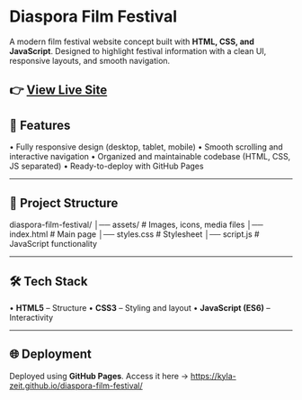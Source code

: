 # Diaspora Film Festival

A modern film festival website concept built with **HTML, CSS, and JavaScript**.
Designed to highlight festival information with a clean UI, responsive layouts, and smooth navigation.

👉 **[View Live Site](https://kyla-zeit.github.io/diaspora-film-festival)**
---

## 🚀 Features
•	Fully responsive design (desktop, tablet, mobile)
•	Smooth scrolling and interactive navigation
•	Organized and maintainable codebase (HTML, CSS, JS separated)
•	Ready-to-deploy with GitHub Pages

---
## 📂 Project Structure
diaspora-film-festival/
│── assets/ # Images, icons, media files
│── index.html # Main page
│── styles.css # Stylesheet
│── script.js # JavaScript functionality

---

## 🛠️ Tech Stack
•	**HTML5** – Structure
•	**CSS3** – Styling and layout
•	**JavaScript (ES6)** – Interactivity

---

## 🌐 Deployment
Deployed using **GitHub Pages**.
Access it here → https://kyla-zeit.github.io/diaspora-film-festival/
